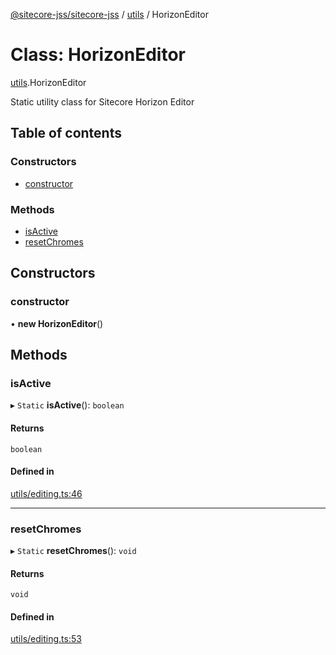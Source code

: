 [@sitecore-jss/sitecore-jss](../README.md) / [utils](../modules/utils.md) / HorizonEditor

# Class: HorizonEditor

[utils](../modules/utils.md).HorizonEditor

Static utility class for Sitecore Horizon Editor

## Table of contents

### Constructors

- [constructor](utils.HorizonEditor.md#constructor)

### Methods

- [isActive](utils.HorizonEditor.md#isactive)
- [resetChromes](utils.HorizonEditor.md#resetchromes)

## Constructors

### constructor

• **new HorizonEditor**()

## Methods

### isActive

▸ `Static` **isActive**(): `boolean`

#### Returns

`boolean`

#### Defined in

[utils/editing.ts:46](https://github.com/Sitecore/jss/blob/695577da/packages/sitecore-jss/src/utils/editing.ts#L46)

___

### resetChromes

▸ `Static` **resetChromes**(): `void`

#### Returns

`void`

#### Defined in

[utils/editing.ts:53](https://github.com/Sitecore/jss/blob/695577da/packages/sitecore-jss/src/utils/editing.ts#L53)
